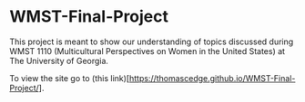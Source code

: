 # WMST-Final-Project

This project is meant to show our understanding of topics discussed during WMST 1110 (Multicultural Perspectives on Women in the United States) at The University of Georgia.

To view the site go to (this link)[https://thomascedge.github.io/WMST-Final-Project/].
